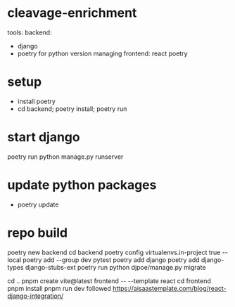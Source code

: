 # cleavage-enrichment


tools:
backend:
- django
- poetry for python version managing
frontend: react
poetry


# setup
- install poetry
- cd backend; poetry install; poetry run

# start django
poetry run python manage.py runserver

# update python packages
- poetry update

# repo build
poetry new backend
cd backend
poetry config virtualenvs.in-project true --local
poetry add --group dev pytest
poetry add django
poetry add django-types django-stubs-ext
poetry run python  djpoe/manage.py migrate

cd ..
pnpm create vite@latest frontend -- --template react
cd frontend
pnpm install
pnpm run dev
followed https://aisaastemplate.com/blog/react-django-integration/






